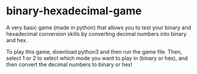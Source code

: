 # binary-hexadecimal-game
A very basic game (made in python) that allows you to test your binary and hexadecimal conversion skills by converting decimal numbers into binary and hex. 

To play this game, download python3 and then run the game file. Then, select 1 or 2 to select which mode you want to play in (binary or hex), and then convert the decimal numbers to binary or hex! 
